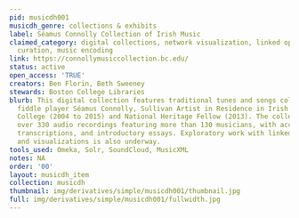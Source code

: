 ```yaml
---
pid: musicdh001
musicdh_genre: collections & exhibits
label: Séamus Connolly Collection of Irish Music
claimed_category: digital collections, network visualization, linked open data, digital
  curation, music encoding
link: https://connollymusiccollection.bc.edu/
status: active
open_access: 'TRUE'
creators: Ben Florin, Beth Sweeney
stewards: Boston College Libraries
blurb: This digital collection features traditional tunes and songs collected by master
  fiddle player Séamus Connolly, Sullivan Artist in Residence in Irish Music at Boston
  College (2004 to 2015) and National Heritage Fellow (2013). The collection offers
  over 330 audio recordings featuring more than 130 musicians, with accompanying stories,
  transcriptions, and introductory essays. Exploratory work with linked open data
  and visualizations is also underway.
tools_used: Omeka, Solr, SoundCloud, MusicXML
notes: NA
order: '00'
layout: musicdh_item
collection: musicdh
thumbnail: img/derivatives/simple/musicdh001/thumbnail.jpg
full: img/derivatives/simple/musicdh001/fullwidth.jpg
---
```

